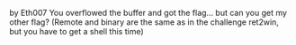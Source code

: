 by Eth007
You overflowed the buffer and got the flag... but can you get my other flag? (Remote and binary are the same as in the challenge ret2win, but you have to get a shell this time)
